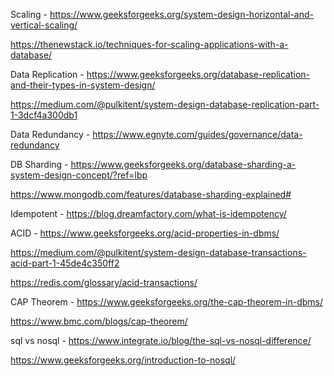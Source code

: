Scaling - https://www.geeksforgeeks.org/system-design-horizontal-and-vertical-scaling/

https://thenewstack.io/techniques-for-scaling-applications-with-a-database/

Data Replication - https://www.geeksforgeeks.org/database-replication-and-their-types-in-system-design/

https://medium.com/@pulkitent/system-design-database-replication-part-1-3dcf4a300db1

Data Redundancy - https://www.egnyte.com/guides/governance/data-redundancy

DB Sharding - https://www.geeksforgeeks.org/database-sharding-a-system-design-concept/?ref=lbp

https://www.mongodb.com/features/database-sharding-explained#

Idempotent - https://blog.dreamfactory.com/what-is-idempotency/

ACID - https://www.geeksforgeeks.org/acid-properties-in-dbms/

https://medium.com/@pulkitent/system-design-database-transactions-acid-part-1-45de4c350ff2

https://redis.com/glossary/acid-transactions/

CAP Theorem - https://www.geeksforgeeks.org/the-cap-theorem-in-dbms/

https://www.bmc.com/blogs/cap-theorem/

sql vs nosql - https://www.integrate.io/blog/the-sql-vs-nosql-difference/

https://www.geeksforgeeks.org/introduction-to-nosql/

